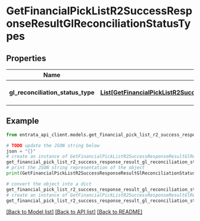 # GetFinancialPickListR2SuccessResponseResultGlReconciliationStatusTypes


## Properties

Name | Type | Description | Notes
------------ | ------------- | ------------- | -------------
**gl_reconciliation_status_type** | [**List[GetFinancialPickListR2SuccessResponseResultGlReconciliationStatusTypesGlReconciliationStatusTypeInner]**](GetFinancialPickListR2SuccessResponseResultGlReconciliationStatusTypesGlReconciliationStatusTypeInner.md) | A list of GL reconciliation status types. | 

## Example

```python
from entrata_api_client.models.get_financial_pick_list_r2_success_response_result_gl_reconciliation_status_types import GetFinancialPickListR2SuccessResponseResultGlReconciliationStatusTypes

# TODO update the JSON string below
json = "{}"
# create an instance of GetFinancialPickListR2SuccessResponseResultGlReconciliationStatusTypes from a JSON string
get_financial_pick_list_r2_success_response_result_gl_reconciliation_status_types_instance = GetFinancialPickListR2SuccessResponseResultGlReconciliationStatusTypes.from_json(json)
# print the JSON string representation of the object
print(GetFinancialPickListR2SuccessResponseResultGlReconciliationStatusTypes.to_json())

# convert the object into a dict
get_financial_pick_list_r2_success_response_result_gl_reconciliation_status_types_dict = get_financial_pick_list_r2_success_response_result_gl_reconciliation_status_types_instance.to_dict()
# create an instance of GetFinancialPickListR2SuccessResponseResultGlReconciliationStatusTypes from a dict
get_financial_pick_list_r2_success_response_result_gl_reconciliation_status_types_from_dict = GetFinancialPickListR2SuccessResponseResultGlReconciliationStatusTypes.from_dict(get_financial_pick_list_r2_success_response_result_gl_reconciliation_status_types_dict)
```
[[Back to Model list]](../README.md#documentation-for-models) [[Back to API list]](../README.md#documentation-for-api-endpoints) [[Back to README]](../README.md)


